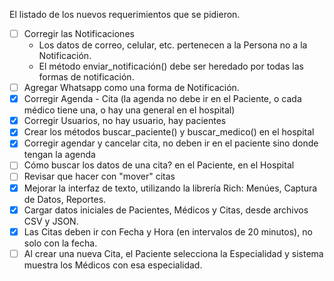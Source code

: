 El listado de los nuevos requerimientos que se pidieron.

- [ ] Corregir las Notificaciones
    - Los datos de correo, celular, etc. pertenecen a la Persona no a la Notificación.
    - El método enviar_notificación() debe ser heredado por todas las formas de notificación.
- [ ] Agregar Whatsapp como una forma de Notificación.
- [x] Corregir Agenda - Cita (la agenda no debe ir en el Paciente, o cada médico tiene una, o hay una general en el hospital)
- [x] Corregir Usuarios, no hay usuario, hay pacientes
- [x] Crear los métodos buscar_paciente() y buscar_medico() en el hospital
- [x] Corregir agendar y cancelar cita, no deben ir en el paciente sino donde tengan la agenda
- [ ] Cómo buscar los datos de una cita? en el Paciente, en el Hospital
- [ ] Revisar que hacer con "mover" citas 
- [x] Mejorar la interfaz de texto, utilizando la librería Rich: Menúes, Captura de Datos, Reportes.
- [x] Cargar datos iniciales de Pacientes, Médicos y Citas, desde archivos CSV y JSON.
- [x] Las Citas deben ir con Fecha y Hora (en intervalos de 20 minutos), no solo con la fecha.
- [ ] Al crear una nueva Cita, el Paciente selecciona la Especialidad y sistema muestra los Médicos con esa especialidad.